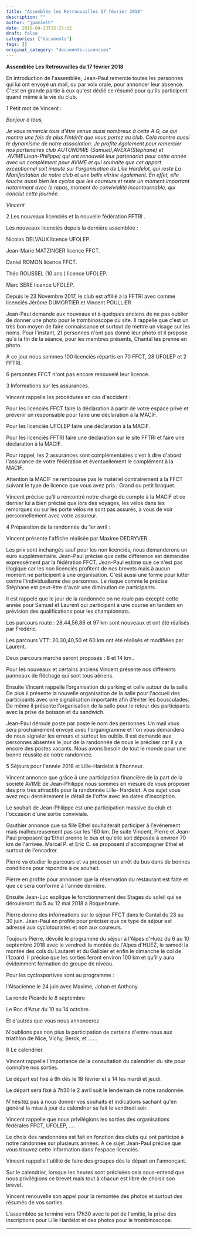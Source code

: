 ```yaml
---
title: "Assemblée les Retrouvailles 17 février 2018"
description: ""
author: "jpamielh"
date: 2018-04-23T15:25:12
draft: false
categories: ["documents"]
tags: []
original_category: "documents-licencies"
---
```


**Assemblée Les Retrouvailles du 17 février 2018**

En introduction de l'assemblée, Jean-Paul remercie toutes les personnes qui lui ont envoyé un mail, ou par voix orale, pour annoncer leur absence. C'est en grande partie à eux qu'est dédié ce résumé pour qu'ils participent quand même à la vie du club.

1 Petit mot de Vincent :

*Bonjour à tous,*

*Je vous remercie tous d'être venus aussi nombreux à cette A.G, ce qui montre une fois de plus l'intérêt que vous portez au club. Cela montre aussi le dynamisme de notre association. Je profite également pour remercier nos partenaires club AUTONOMIE (Samuel),AVEXA(Stéphane) et &nbsp;AVIME(Jean-Philippe)&nbsp;qui ont renouvelé leur partenariat pour cette année avec un complément pour AVIME et qui souhaite que cet apport exceptionnel soit imputé sur l'organisation de Lille Hardelot, qui reste La Manifestation de notre club et une belle vitrine également. En effet, elle touche aussi bien les cyclos que les coureurs et reste un moment important notamment avec le repas, moment de convivialité incontournable, qui conclut cette journée.&nbsp;*

*Vincent*

2 Les nouveaux licenciés et la nouvelle fédération FFTRI .

Les nouveaux licenciés depuis la dernière assemblée&nbsp;:

Nicolas DELVAUX licence UFOLEP.

Jean-Marie MATZINGER licence FFCT.

Daniel ROMON licence FFCT.

Théo ROUSSEL (10 ans ) licence UFOLEP.

Marc SERE licence UFOLEP.

Depuis le 23 Novembre 2017, le club est affilié à la FFTRI avec comme licenciés Jérôme DUMORTIER et Vincent POULLIER

Jean-Paul demande aux nouveaux et à quelques anciens de ne pas oublier de donner une photo pour le trombinoscope du site. Il rappelle que c'est un très bon moyen de faire connaissance et surtout de mettre un visage sur les noms. Pour l'instant, 21 personnes n'ont pas donné leur photo et il propose qu'à la fin de la séance, pour les membres présents, Chantal les prenne en photo.

A ce jour nous sommes 100 licenciés répartis en 70 FFCT, 28 UFOLEP et 2 FFTRI.

6 personnes FFCT n'ont pas encore renouvelé leur licence.

3 Informations sur les assurances.

Vincent rappelle les procédures en cas d'accident&nbsp;:

Pour les licenciés FFCT faire la déclaration à partir de votre espace privé et prévenir un responsable pour faire une déclaration à la MACIF.

Pour les licenciés UFOLEP faire une déclaration à la MACIF.

Pour les licenciés FFTRI faire une déclaration sur le site FFTRI et faire une déclaration à la MACIF.

Pour rappel, les 2 assurances sont complémentaires c'est à dire d'abord l'assurance de votre fédération et éventuellement le complément à la MACIF.

Attention la MACIF ne rembourse pas le matériel contrairement à la FFCT suivant le type de licence que vous avez pris&nbsp;: Grand ou petit braquet.

Vincent précise qu'il a rencontré notre chargé de compte à la MACIF et ce dernier lui a bien précisé que lors des voyages, les vélos dans les remorques ou sur les porte vélos ne sont pas assurés, à vous de voir personnellement avec votre assureur.

4 Préparation de la randonnée du 1er avril&nbsp;:

Vincent présente l'affiche réalisée par Maxime DEDRYVER.

Les prix sont inchangés sauf pour les non licenciés, nous demanderons un euro supplémentaire. Jean-Paul précise que cette différence est demandée expressément par la fédération FFCT. Jean-Paul estime que ce n'est pas illogique car les non licenciés profitent de nos brevets mais à aucun moment ne participent à une organisation. C'est aussi une forme pour lutter contre l'individualisme des personnes. Le risque comme le précise Stéphane est peut-être d'avoir une diminution de participants.

Il est rappelé que le jour de la randonnée on ne roule pas excepté cette année pour Samuel et Laurent qui participent à une course en tandem en prévision des qualifications pour les championnats.

Les parcours route&nbsp;: 28,44,56,86 et 97 km sont nouveaux et ont été réalisés par Frédéric.

Les parcours VTT: 20,30,40,50 et 60 km ont été réalisés et modifiées par Laurent.

Deux parcours marche seront proposés&nbsp;: 8 et 14 km..

Pour les nouveaux et certains anciens Vincent présente nos différents panneaux de fléchage qui sont tous aériens.

Ensuite Vincent rappelle l’organisation du parking et celle autour de la salle. De plus il présente la nouvelle organisation de la salle pour l'accueil des participants avec une signalisation importante afin d’éviter les bousculades. De même il présente l’organisation de la salle pour le retour des participants avec la prise de boisson et du sandwich.

Jean-Paul déroule poste par poste le nom des personnes. Un mail vous sera prochainement envoyé avec l'organigramme et l'on vous demandera de nous signaler les erreurs et surtout les oublis. Il est demandé aux personnes absentes le jour de la randonnée de nous le préciser car il y a encore des postes vacants. Nous avons besoin de tout le monde pour une bonne réussite de notre randonnée.

5 Séjours pour l'année 2018 et Lille-Hardelot à l'honneur.

Vincent annonce que grâce à une participation financière de la part de la société AVIME de Jean-Philippe nous sommes en mesure de vous proposer des prix très attractifs pour la randonnée Lille- Hardelot. A ce sujet vous avez reçu dernièrement le détail de l'offre avec les dates d'inscription.

Le souhait de Jean-Philippe est une participation massive du club et l'occasion d'une sortie conviviale.

Gauthier annonce que sa fille Ethel souhaiterait participer à l'événement mais malheureusement pas sur les 160 km. De suite Vincent, Pierre et Jean-Paul proposent qu'Ethel prenne le bus et qu'elle soit déposée à environ 70 km de l'arrivée. Marcel P. et Eric C. se proposent d'accompagner Ethel et surtout de l'encadrer.

Pierre va étudier le parcours et va proposer un arrêt du bus dans de bonnes conditions pour répondre à ce souhait.

Pierre en profite pour annoncer que la réservation du restaurant est faite et que ce sera conforme à l'année dernière.

Ensuite Jean-Luc explique le fonctionnement des Stages du soleil qui se dérouleront du 5 au 12 mai 2018 à Roquebrune.

Pierre donne des informations sur le séjour FFCT dans le Cantal du 23 au 30 juin. Jean-Paul en profite pour préciser que ce type de séjour est adressé aux cyclotouristes et non aux coureurs.

Toujours Pierre, dévoile le programme du séjour à l'Alpes d'Huez du 6 au 10 septembre 2018 avec le vendredi la montée de l'Alpes d'HUEZ, le samedi la montée des cols du Lautaret et du Galibier et enfin le dimanche le col de l'Izoard. Il précise que les sorties feront environ 100 km et qu'il y aura évidemment formation de groupe de niveau.

Pour les cyclosportives sont au programme&nbsp;:

l'Alsacienne le 24 juin avec Maxime, Johan et Anthony.

La ronde Picarde le 8 septembre

Le Roc d'Azur du 10 au 14 octobre.

Et d'autres que vous nous annoncerez

N'oublions pas non plus la participation de certains d'entre nous aux triathlon de Nice, Vichy, Berck, et …...

6 Le calendrier.

Vincent rappelle l'importance de la consultation du calendrier du site pour connaître nos sorties.

Le départ est fixé à 8h dès le 18 février et à 14 les mardi et jeudi.

Le départ sera fixé à 7h30 le 2 avril soit le lendemain de notre randonnée.

N'hésitez pas à nous donner vos souhaits et indications sachant qu'en général la mise à jour du calendrier se fait le vendredi soir.

Vincent rappelle que nous privilégions les sorties des organisations fédérales FFCT, UFOLEP, ....

Le choix des randonnées est fait en fonction des clubs qui ont participé à notre randonnée sur plusieurs années. A ce sujet Jean-Paul précise que vous trouvez cette information dans l'espace licenciés.

Vincent rappelle l'utilité de faire des groupes dès le départ en l'annonçant.

Sur le calendrier, lorsque les heures sont précisées cela sous-entend que nous privilégions ce brevet mais tout à chacun est libre de choisir son brevet.

Vincent renouvelle son appel pour la remontée des photos et surtout des résumés de vos sorties.

L'assemblée se termine vers 17h30 avec le pot de l'amitié, la prise des inscriptions pour Lille Hardelot et des photos pour le trombinoscope.

**********************************************
